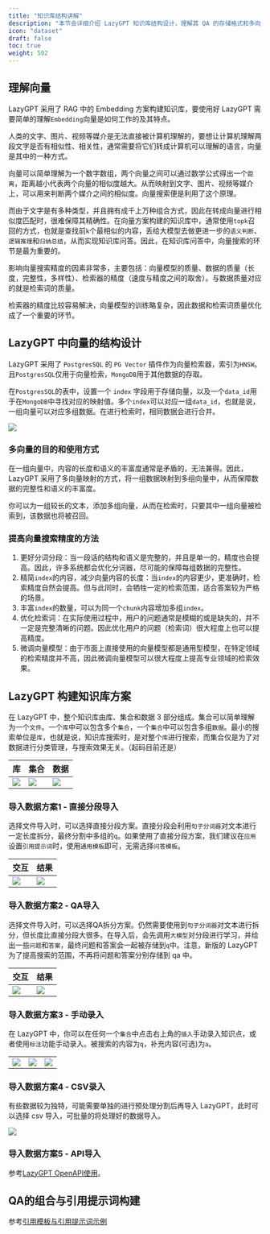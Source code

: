 ```yaml
---
title: "知识库结构讲解"
description: "本节会详细介绍 LazyGPT 知识库结构设计，理解其 QA 的存储格式和多向量映射，以便更好的构建知识库。这篇介绍主要以使用为主，详细原理不多介绍。"
icon: "dataset"
draft: false
toc: true
weight: 502
---
```


## 理解向量

LazyGPT 采用了 RAG 中的 Embedding 方案构建知识库，要使用好 LazyGPT 需要简单的理解`Embedding`向量是如何工作的及其特点。

人类的文字、图片、视频等媒介是无法直接被计算机理解的，要想让计算机理解两段文字是否有相似性、相关性，通常需要将它们转成计算机可以理解的语言，向量是其中的一种方式。

向量可以简单理解为一个数字数组，两个向量之间可以通过数学公式得出一个`距离`，距离越小代表两个向量的相似度越大。从而映射到文字、图片、视频等媒介上，可以用来判断两个媒介之间的相似度。向量搜索便是利用了这个原理。

而由于文字是有多种类型，并且拥有成千上万种组合方式，因此在转成向量进行相似度匹配时，很难保障其精确性。在向量方案构建的知识库中，通常使用`topk`召回的方式，也就是查找前`k`个最相似的内容，丢给大模型去做更进一步的`语义判断`、`逻辑推理`和`归纳总结`，从而实现知识库问答。因此，在知识库问答中，向量搜索的环节是最为重要的。

影响向量搜索精度的因素非常多，主要包括：向量模型的质量、数据的质量（长度，完整性，多样性）、检索器的精度（速度与精度之间的取舍）。与数据质量对应的就是检索词的质量。

检索器的精度比较容易解决，向量模型的训练略复杂，因此数据和检索词质量优化成了一个重要的环节。

## LazyGPT 中向量的结构设计

LazyGPT 采用了 `PostgresSQL` 的 `PG Vector` 插件作为向量检索器，索引为`HNSW`。且`PostgresSQL`仅用于向量检索，`MongoDB`用于其他数据的存取。

在`PostgresSQL`的表中，设置一个 `index` 字段用于存储向量，以及一个`data_id`用于在`MongoDB`中寻找对应的映射值。多个`index`可以对应一组`data_id`，也就是说，一组向量可以对应多组数据。在进行检索时，相同数据会进行合并。

![](/imgs/datasetSetting1.png)

### 多向量的目的和使用方式

在一组向量中，内容的长度和语义的丰富度通常是矛盾的，无法兼得。因此，LazyGPT 采用了多向量映射的方式，将一组数据映射到多组向量中，从而保障数据的完整性和语义的丰富度。

你可以为一组较长的文本，添加多组向量，从而在检索时，只要其中一组向量被检索到，该数据也将被召回。

### 提高向量搜索精度的方法

1. 更好分词分段：当一段话的结构和语义是完整的，并且是单一的，精度也会提高。因此，许多系统都会优化分词器，尽可能的保障每组数据的完整性。
2. 精简`index`的内容，减少向量内容的长度：当`index`的内容更少，更准确时，检索精度自然会提高。但与此同时，会牺牲一定的检索范围，适合答案较为严格的场景。
3. 丰富`index`的数量，可以为同一个`chunk`内容增加多组`index`。
4. 优化检索词：在实际使用过程中，用户的问题通常是模糊的或是缺失的，并不一定是完整清晰的问题。因此优化用户的问题（检索词）很大程度上也可以提高精度。
5. 微调向量模型：由于市面上直接使用的向量模型都是通用型模型，在特定领域的检索精度并不高，因此微调向量模型可以很大程度上提高专业领域的检索效果。

## LazyGPT 构建知识库方案

在 LazyGPT 中，整个知识库由库、集合和数据 3 部分组成。集合可以简单理解为一个`文件`。一个`库`中可以包含多个`集合`，一个`集合`中可以包含多组`数据`。最小的搜索单位是`库`，也就是说，知识库搜索时，是对整个`库`进行搜索，而集合仅是为了对数据进行分类管理，与搜索效果无关。（起码目前还是）

| 库 | 集合 | 数据 |
| --- | --- | --- |
| ![](/imgs/datasetEngine1.png) | ![](/imgs/datasetEngine2.png) | ![](/imgs/datasetEngine3.png) |

### 导入数据方案1 - 直接分段导入

选择文件导入时，可以选择直接分段方案。直接分段会利用`句子分词器`对文本进行一定长度拆分，最终分割中多组的`q`。如果使用了直接分段方案，我们建议在`应用`设置`引用提示词`时，使用`通用模板`即可，无需选择`问答模板`。

| 交互 | 结果 |
| --- | --- |
| ![](/imgs/datasetEngine4.png) | ![](/imgs/datasetEngine5.png) |


### 导入数据方案2 - QA导入

选择文件导入时，可以选择QA拆分方案。仍然需要使用到`句子分词器`对文本进行拆分，但长度比直接分段大很多。在导入后，会先调用`大模型`对分段进行学习，并给出一些`问题`和`答案`，最终问题和答案会一起被存储到`q`中。注意，新版的 LazyGPT 为了提高搜索的范围，不再将问题和答案分别存储到 qa 中。

| 交互 | 结果 |
| --- | --- |
| ![](/imgs/datasetEngine6.png) | ![](/imgs/datasetEngine7.png) |

### 导入数据方案3 - 手动录入

在 LazyGPT 中，你可以在任何一个`集合`中点击右上角的`插入`手动录入知识点，或者使用`标注`功能手动录入。被搜索的内容为`q`，补充内容(可选)为`a`。

|  |  |  |
| --- | --- | --- |
| ![](/imgs/datasetEngine8.png) | ![](/imgs/datasetEngine9.png) | ![](/imgs/datasetEngine10.png) |

### 导入数据方案4 - CSV录入

有些数据较为独特，可能需要单独的进行预处理分割后再导入 LazyGPT，此时可以选择 csv 导入，可批量的将处理好的数据导入。

![](/imgs/datasetEngine11.png)

### 导入数据方案5 - API导入

参考[LazyGPT OpenAPI使用](/docs/development/openapi)。

## QA的组合与引用提示词构建

参考[引用模板与引用提示词示例](/docs/use-cases/ai_settings/#示例)
